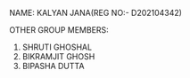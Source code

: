 NAME: KALYAN JANA(REG NO:- D202104342)

OTHER GROUP MEMBERS:

  1. SHRUTI GHOSHAL
  2. BIKRAMJIT GHOSH
  3. BIPASHA DUTTA 
